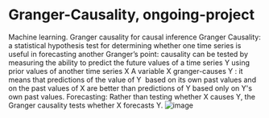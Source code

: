 # Granger-Causality, ongoing-project
Machine learning. Granger causality for causal inference
Granger Causality:
a statistical hypothesis test for determining whether one time series is useful in forecasting another
Granger’s point: causality can be tested by measuring the ability to predict the future values of a time series Y using prior values of another time series X
A variable X granger-causes Y :  it means that predictions of the value of Y  based on its own past values and  on the past values of X are better than predictions of Y based only on Y's own past values.
Forecasting: Rather than testing whether X causes Y, the Granger causality tests whether X forecasts Y.
![image](https://user-images.githubusercontent.com/112596835/190886793-5641f0c0-c239-40a9-93fc-edb7b7b36aae.png)

